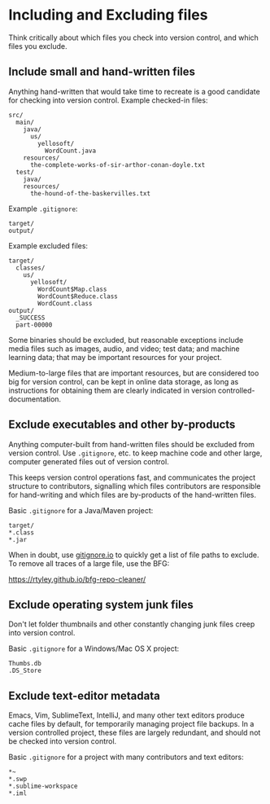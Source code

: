 # Including and Excluding files

Think critically about which files you check into version control, and which files you exclude.

## Include small and hand-written files

Anything hand-written that would take time to recreate is a good candidate for checking into version control. 
Example checked-in files:

```
src/
  main/
    java/
      us/
        yellosoft/
          WordCount.java
    resources/
      the-complete-works-of-sir-arthor-conan-doyle.txt
  test/
    java/
    resources/
      the-hound-of-the-baskervilles.txt
```

Example `.gitignore`:

```
target/
output/
```

Example excluded files:

```
target/
  classes/
    us/
      yellosoft/
        WordCount$Map.class
        WordCount$Reduce.class
        WordCount.class
output/
  _SUCCESS
  part-00000
```

Some binaries should be excluded, but reasonable exceptions include media files such as images, audio, and video; test data; and machine learning data; that may be important resources for your project.

Medium-to-large files that are important resources, but are considered too big for version control, can be kept in online data storage, as long as instructions for obtaining them are clearly indicated in version controlled-documentation.

## Exclude executables and other by-products

Anything computer-built from hand-written files should be excluded from version control. Use `.gitignore`, etc. to keep machine code and other large, computer generated files out of version control.

This keeps version control operations fast, and communicates the project structure to contributors, signalling which files contributors are responsible for hand-writing and which files are by-products of the hand-written files.

Basic `.gitignore` for a Java/Maven project:

```
target/
*.class
*.jar
```

When in doubt, use [gitignore.io](https://www.gitignore.io/) to quickly get a list of file paths to exclude. To remove all traces of a large file, use the BFG:

https://rtyley.github.io/bfg-repo-cleaner/

## Exclude operating system junk files

Don't let folder thumbnails and other constantly changing junk files creep into version control.

Basic `.gitignore` for a Windows/Mac OS X project:

```
Thumbs.db
.DS_Store
```

## Exclude text-editor metadata

Emacs, Vim, SublimeText, IntelliJ, and many other text editors produce cache files by default, for temporarily managing project file backups. In a version controlled project, these files are largely redundant, and should not be checked into version control.

Basic `.gitignore` for a project with many contributors and text editors:

```
*~
*.swp
*.sublime-workspace
*.iml
```